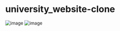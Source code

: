 # university_website-clone
![image](https://user-images.githubusercontent.com/114800813/236625427-68c0b5b1-6065-4d71-972a-e82e71d15ef5.png)
![image](https://user-images.githubusercontent.com/114800813/236625444-8eca1cc1-0554-4923-9713-3cb29b3a28d7.png)
